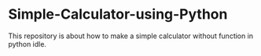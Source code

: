 # Simple-Calculator-using-Python
This repository is about how to make a simple calculator without function in python idle.
